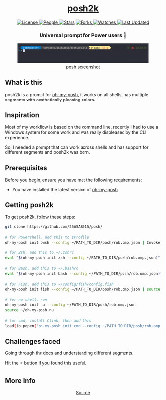 <div align = "center">

<h1><a href="https://25ASAB015.github.io/posh">posh2k</a></h1>

<a href="https://github.com/25ASAB015/posh/blob/main/LICENSE">
<img alt="License" src="https://img.shields.io/github/license/25ASAB015/posh2k?style=flat&color=eee&label="> </a>

<a href="https://github.com/25ASAB015/posh/graphs/contributors">
<img alt="People" src="https://img.shields.io/github/contributors/25ASAB015/posh2k?style=flat&color=ffaaf2&label=People"> </a>

<a href="https://github.com/25ASAB015/posh/stargazers">
<img alt="Stars" src="https://img.shields.io/github/stars/25ASAB015/posh2k?style=flat&color=98c379&label=Stars"></a>

<a href="https://github.com/25ASAB015/posh/network/members">
<img alt="Forks" src="https://img.shields.io/github/forks/25ASAB015/posh2k?style=flat&color=66a8e0&label=Forks"> </a>

<a href="https://github.com/25ASAB015/posh/watchers">
<img alt="Watches" src="https://img.shields.io/github/watchers/25ASAB015/posh2k?style=flat&color=f5d08b&label=Watches"> </a>

<a href="https://github.com/25ASAB015/posh/pulse">
<img alt="Last Updated" src="https://img.shields.io/github/last-commit/25ASAB015/posh2k?style=flat&color=e06c75&label="> </a>

<h3>Universal prompt for Power users 💪</h3>

<figure>
  <img src= "images/screenshot.png" alt="posh2k Demo">
  <br/>
  <figcaption>posh screenshot</figcaption>
</figure>

</div>

## What is this

posh2k is a prompt for [oh-my-posh](https://ohmyposh.dev/), it works on all shells, has multiple segments with aesthetically pleasing colors.

## Inspiration

Most of my workflow is based on the command line, recently I had to use a Windows system for some work and was really displeased by the CLI experience.

So, I needed a prompt that can work across shells and has support for different segments and posh2k was born.

## Prerequisites

Before you begin, ensure you have met the following requirements:

- You have installed the latest version of [oh-my-posh](https://ohmyposh.dev/docs/installation/linux)

## Getting posh2k

To get posh2k, follow these steps:

```bash
git clone https://github.com/25ASAB015/posh/

# for Powershell, add this to $Profile
oh-my-posh init pwsh --config ~/PATH_TO_DIR/posh/rob.omp.json | Invoke-Expression

# for Zsh, add this to ~/.zshrc
eval "$(oh-my-posh init zsh --config ~/PATH_TO_DIR/posh/rob.omp.json)"

# for Bash, add this to ~/.bashrc
eval "$(oh-my-posh init bash --config ~/PATH_TO_DIR/posh/rob.omp.json)"

# for Fish, add this to ~/config/fish/config.fish
oh-my-posh init fish --config ~/PATH_TO_DIR/posh/rob.omp.json | source

# for nu shell, run
oh-my-posh init nu --config ~/PATH_TO_DIR/posh/rob.omp.json
source ~/oh-my-posh.nu

# for cmd, install Clink, then add this
load(io.popen('oh-my-posh init cmd --config ~/PATH_TO_DIR/posh/rob.omp.json'):read("*a"))()

```

## Challenges faced

Going through the docs and understanding different segments.

Hit the ⭐ button if you found this useful.

## More Info

<div align="center">

<a href="https://github.com/25ASAB015/posh">Source</a> 

</div>
